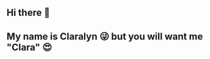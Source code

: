 ## Hi there 👋
## My name is Claralyn 😜 but you will want me "Clara" 😍 

<!--
**Claravilera/Claravilera** is a ✨ _special_ ✨ repository because its `README.md` (this file) appears on your GitHub profile.

I´m a publicist by profesision... and programmer in construction 
